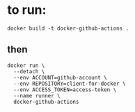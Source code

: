# to run:

`docker build -t docker-github-actions .`

## then

```
docker run \
  --detach \
  --env ACCOUNT=github-account \
  --env REPOSITORY=client-for-docker \
  --env ACCESS_TOKEN=access-token \
  --name runner \
  docker-github-actions
```
